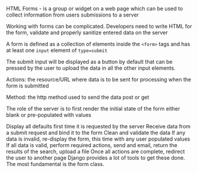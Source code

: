 HTML Forms - is a group or widget on a web page which can be used to collect information from users submissions to a server

Working with forms can be complicated. Developers need to write HTML for the form, validate and properly sanitize entered data on the server

A form is defined as a collection of elements inside the `<form>` tags and has at least one `input` element of `type=submit` 

The submit input will be displayed as a button by default that can be pressed by the user to upload the data in all the other input elements.

Actions: the resource/URL where data is to be sent for processing when the form is submitted

Method: the http method used to send the data post or get

The role of the server is to first render the initial state of the form either blank or pre-populated with values

Display all defaults first time it is requested by the server
Receive data from a submit request and bind it to the form
Clean and validate the data
If any data is invalid, re-display the form, this time with any user populated values
If all data is valid, perform required actions, send and email, return the results of the search, upload a file
Once all actions are complete, redirect the user to another page
Django provides a lot of tools to get these done. The most fundamental is the form class.
